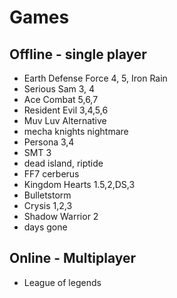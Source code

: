 # Games

## Offline - single player
* Earth Defense Force 4, 5, Iron Rain
* Serious Sam 3, 4
* Ace Combat 5,6,7
* Resident Evil 3,4,5,6
* Muv Luv Alternative
* mecha knights nightmare
* Persona 3,4
* SMT 3
* dead island, riptide
* FF7 cerberus
* Kingdom Hearts 1.5,2,DS,3
* Bulletstorm
* Crysis 1,2,3
* Shadow Warrior 2
* days gone

## Online - Multiplayer
* League of legends
